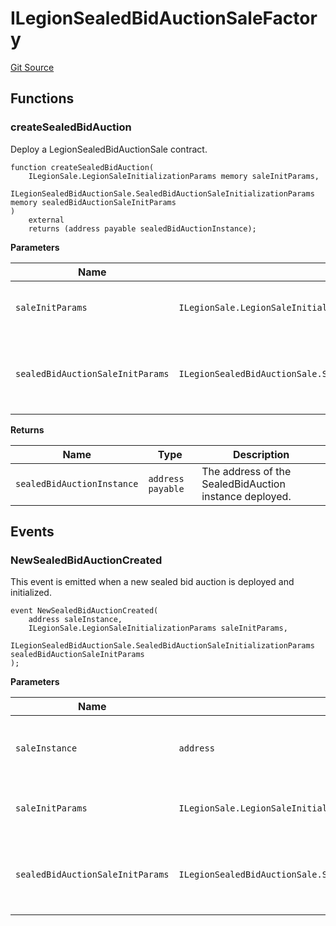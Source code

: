 # ILegionSealedBidAuctionSaleFactory
[Git Source](https://github.com/Legion-Team/evm-contracts/blob/a0becaf0413338ea78e3b0a0ce4527f7e1695849/src/interfaces/factories/ILegionSealedBidAuctionSaleFactory.sol)


## Functions
### createSealedBidAuction

Deploy a LegionSealedBidAuctionSale contract.


```solidity
function createSealedBidAuction(
    ILegionSale.LegionSaleInitializationParams memory saleInitParams,
    ILegionSealedBidAuctionSale.SealedBidAuctionSaleInitializationParams memory sealedBidAuctionSaleInitParams
)
    external
    returns (address payable sealedBidAuctionInstance);
```
**Parameters**

|Name|Type|Description|
|----|----|-----------|
|`saleInitParams`|`ILegionSale.LegionSaleInitializationParams`|The Legion sale initialization parameters.|
|`sealedBidAuctionSaleInitParams`|`ILegionSealedBidAuctionSale.SealedBidAuctionSaleInitializationParams`|The sealed bid auction sale specific initialization parameters.|

**Returns**

|Name|Type|Description|
|----|----|-----------|
|`sealedBidAuctionInstance`|`address payable`|The address of the SealedBidAuction instance deployed.|


## Events
### NewSealedBidAuctionCreated
This event is emitted when a new sealed bid auction is deployed and initialized.


```solidity
event NewSealedBidAuctionCreated(
    address saleInstance,
    ILegionSale.LegionSaleInitializationParams saleInitParams,
    ILegionSealedBidAuctionSale.SealedBidAuctionSaleInitializationParams sealedBidAuctionSaleInitParams
);
```

**Parameters**

|Name|Type|Description|
|----|----|-----------|
|`saleInstance`|`address`|The address of the sale instance deployed.|
|`saleInitParams`|`ILegionSale.LegionSaleInitializationParams`|The Legion sale initialization parameters.|
|`sealedBidAuctionSaleInitParams`|`ILegionSealedBidAuctionSale.SealedBidAuctionSaleInitializationParams`|The sealed bid auction sale specific initialization parameters.|

